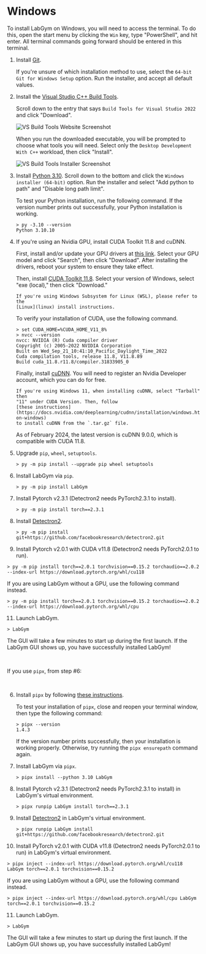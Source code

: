 # Windows

To install LabGym on Windows, you will need to access the terminal. To do this,
open the start menu by clicking the `Win` key, type "PowerShell", and hit
enter. All terminal commands going forward should be entered in this terminal.

1. Install [Git][]. 

   If you're unsure of which installation method to use, select the `64-bit Git
   for Windows Setup` option. Run the installer, and accept all default values.

2. Install the [Visual Studio C++ Build Tools][]. 

   Scroll down to the entry that says `Build Tools for Visual Studio 2022` and
   click "Download". 

   ![VS Build Tools Website Screenshot][]
   
   When you run the downloaded executable, you will be prompted to choose what
   tools you will need. Select only the `Desktop Development With C++` 
   workload, then click "Install".

   ![VS Build Tools Installer Screenshot][]

3. Install [Python 3.10][]. Scroll down to the bottom and click the `Windows
   installer (64-bit)` option. Run the installer and select "Add python to path" and "Disable long path limit".

   To test your Python installation, run the following command. If the version
   number prints out successfully, your Python installation is working.

   ```pwsh-session
   > py -3.10 --version
   Python 3.10.10
   ```

4. If you're using an Nvidia GPU, install CUDA Toolkit 11.8 and cuDNN.

   First, install and/or update your GPU drivers at
   [this link](https://www.nvidia.com/Download/index.aspx). Select your GPU
   model and click "Search", then click "Download". After installing the
   drivers, reboot your system to ensure they take effect.

   Then, install [CUDA Toolkit 11.8](https://developer.nvidia.com/cuda-11-8-0-download-archive?target_os=Windows&target_arch=x86_64).
   Select your version of Windows, select "exe (local)," then click "Download."

   ```{warning}
   If you're using Windows Subsystem for Linux (WSL), please refer to the 
   [Linux](linux) install instructions.
   ```

   To verify your installation of CUDA, use the following command.

   ```pwsh-session
   > set CUDA_HOME=%CUDA_HOME_V11_8%
   > nvcc --version
   nvcc: NVIDIA (R) Cuda compiler driver
   Copyright (c) 2005-2022 NVIDIA Corporation
   Built on Wed_Sep_21_10:41:10_Pacific_Daylight_Time_2022
   Cuda compilation tools, release 11.8, V11.8.89
   Build cuda_11.8.r11.8/compiler.31833905_0
   ```

   Finally, install [cuDNN](https://developer.nvidia.com/cudnn-downloads?target_os=Windows&target_arch=x86_64). 
   You will need to register an Nvidia Developer account, which you can do for
   free.

   ```{important}
   If you're using Windows 11, when installing cuDNN, select "Tarball" then 
   "11" under CUDA Version. Then, follow
   [these instructions](https://docs.nvidia.com/deeplearning/cudnn/installation/windows.html#installing-on-windows)
   to install cuDNN from the `.tar.gz` file.
   ```

   As of February 2024, the latest version is cuDNN 9.0.0, which is compatible
   with CUDA 11.8.

6. Upgrade `pip`, `wheel`, `setuptools`.
   
   ```pwsh-session
   > py -m pip install --upgrade pip wheel setuptools
   ```

7. Install LabGym via `pip`.
   
   ```pwsh-session
   > py -m pip install LabGym
   ```

8. Install Pytorch v2.3.1 (Detectron2 needs PyTorch2.3.1 to install).

   ```pwsh-session
   > py -m pip install torch==2.3.1
   ```

9. Install [Detectron2][].

   ```pwsh-session
   > py -m pip install git+https://github.com/facebookresearch/detectron2.git
   ```

10. Install Pytorch v2.0.1 with CUDA v11.8 (Detectron2 needs PyTorch2.0.1 to run).

   ```pwsh-session
   > py -m pip install torch==2.0.1 torchvision==0.15.2 torchaudio==2.0.2 --index-url https://download.pytorch.org/whl/cu118
   ```

   If you are using LabGym without a GPU, use the following command instead.

   ```pwsh-session
   > py -m pip install torch==2.0.1 torchvision==0.15.2 torchaudio==2.0.2 --index-url https://download.pytorch.org/whl/cpu
   ```

11. Launch LabGym.

   ```pwsh-session
   > LabGym
   ```
   
   The GUI will take a few minutes to start up during the first launch. If the 
   LabGym GUI shows up, you have successfully installed LabGym!

&nbsp;

If you use `pipx`, from step #6:

&nbsp;

6. Install `pipx` by following 
   [these instructions](https://pipx.pypa.io/stable/installation/).
   
   To test your installation of `pipx`, close and reopen your terminal window,
   then type the following command:

   ```pwsh-session
   > pipx --version
   1.4.3
   ```
   If the version number prints successfully, then your installation is working
   properly. Otherwise, try running the `pipx ensurepath` command again.

7. Install LabGym via `pipx`.
   
   ```pwsh-session
   > pipx install --python 3.10 LabGym
   ```

8. Install Pytorch v2.3.1 (Detectron2 needs PyTorch2.3.1 to install) in LabGym's virtual environment.

   ```pwsh-session
   > pipx runpip LabGym install torch==2.3.1
   ```

9. Install [Detectron2][] in LabGym's virtual environment.

   ```pwsh-session
   > pipx runpip LabGym install git+https://github.com/facebookresearch/detectron2.git
   ```

10. Install PyTorch v2.0.1 with CUDA v11.8 (Detectron2 needs PyTorch2.0.1 to run) in LabGym's virtual environment.

   ```pwsh-session
   > pipx inject --index-url https://download.pytorch.org/whl/cu118 LabGym torch==2.0.1 torchvision==0.15.2
   ```

   If you are using LabGym without a GPU, use the following command instead.

   ```pwsh-session
   > pipx inject --index-url https://download.pytorch.org/whl/cpu LabGym torch==2.0.1 torchvision==0.15.2
   ```

11. Launch LabGym.

   ```pwsh-session
   > LabGym
   ```
   
   The GUI will take a few minutes to start up during the first launch. If the 
   LabGym GUI shows up, you have successfully installed LabGym!


[Git]: https://git-scm.com/download/win
[Visual Studio C++ Build Tools]: https://visualstudio.microsoft.com/downloads/#build-tools-for-visual-studio-2022
[VS Build Tools Website Screenshot]: /_static/vs-build-tools-website.png
[VS Build Tools Installer Screenshot]: /_static/vs-build-tools-installer.png
[Python 3.10]: https://www.python.org/downloads/release/python-31011/
[Detectron2]: https://github.com/facebookresearch/detectron2
